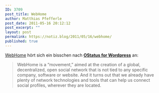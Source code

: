 ```yaml
---
ID: 3709
post_title: WebHome
author: Matthias Pfefferle
post_date: 2011-05-16 20:12:12
post_excerpt: ""
layout: post
permalink: https://notiz.blog/2011/05/16/webhome/
published: true
---
```

<a href="http://www.webhome.org/">WebHome</a> hört sich ein bisschen nach <strong><a href="http://wordpress.org/extend/plugins/ostatus-for-wordpress/">OStatus for Wordpress</a></strong> an:

<blockquote>WebHome is a “movement,” aimed at the creation of a global, decentralized, open social network that is not tied to any specific company, software or website. And it turns out that we already have plenty of network technologies and tools that can help us connect social profiles, wherever they are located.</blockquote>